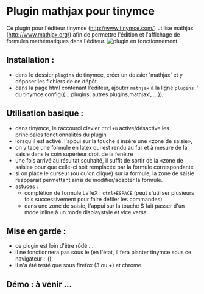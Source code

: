 # Plugin mathjax pour tinymce 

Ce plugin pour l'éditeur tinymce (<http://www.tinymce.com/>) utilise mathjax (<http://www.mathjax.org/>) afin de permettre l'édition et l'affichage de formules mathématiques dans l'éditeur.
![plugin en fonctionnement](http://moodle.albert-thomas.org/file.php/1/demo.png)
## Installation :

- dans le dossier `plugins` de tinymce, créer un dossier 'mathjax' et y déposer les fichiers de ce dépôt.
- dans la page html contenant l'éditeur, ajouter `mathjax` à la ligne `plugins:`' du tinymce.config({... plugins: autres plugins,mathjax', ...});

## Utilisation basique :

- dans tinymce, le raccourci clavier `ctrl+m` active/désactive les principales fonctionnalités du plugin
- lorsqu'il est activé, l'appui sur la touche `$` insère une «zone de saisie»,
- on y tape une formule en latex qui est rendu au fur et à mesure de la saisie dans le coin supérieur droit de la fenêtre
- une fois arrivé au résultat souhaité, il suffit de sortir de la «zone de saisie» pour que celle-ci soit remplacée par la formule correspondante
- si on place le curseur (ou qu'on clique) sur la formule, la zone de saisie réapparait permettant ainsi de modifier/adapter la formule.
- astuces :
    * complétion de formule LaTeX : `ctrl+ESPACE` (peut s'utiliser plusieurs fois successivement pour faire défiler les commandes)
    * dans une zone de saisie, l'appui sur la touche $ fait passer d'un mode inline à un mode displaystyle et vice versa.

## Mise en garde : 

- ce plugin est loin d'être rôdé ...
- il ne fonctionnera pas sous ie (en l'état, il fera planter tinymce sous ce navigateur :-(),
- il n'a été testé que sous firefox (3 ou +) et chrome.

## Démo : à venir ...
